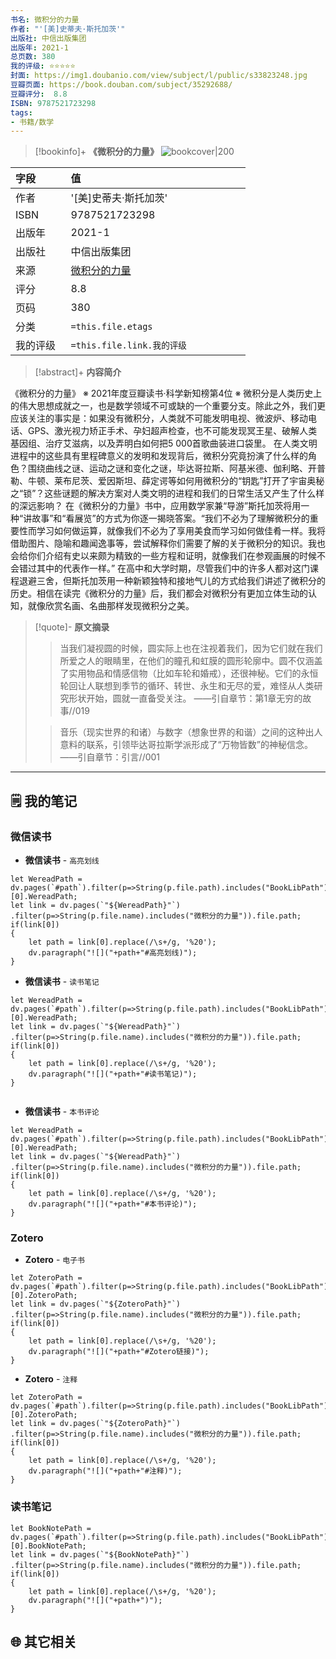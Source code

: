 ```yaml
---
书名: 微积分的力量
作者: "'[美]史蒂夫·斯托加茨'"
出版社: 中信出版集团
出版年: 2021-1 
总页数: 380
我的评级: ⭐⭐⭐⭐⭐
封面: https://img1.doubanio.com/view/subject/l/public/s33823248.jpg
豆瓣页面: https://book.douban.com/subject/35292688/
豆瓣评分:  8.8 
ISBN: 9787521723298
tags: 
- 书籍/数学
---
```


> [!bookinfo]+ **《微积分的力量》**
> ![bookcover|200](https://img1.doubanio.com/view/subject/l/public/s33823248.jpg)
>
| 字段   | 值                                       |
|:------ |:------------------------------------------ |
| 作者   | '[美]史蒂夫·斯托加茨'                           |
| ISBN   | 9787521723298                             |
| 出版年 | 2021-1                      |
| 出版社 | 中信出版集团                          |
| 来源   | [微积分的力量](https://book.douban.com/subject/35292688/) |
| 评分   |  8.8                            |
| 页码   | 380                        |
| 分类   | `=this.file.etags`                       |
| 我的评级  | `=this.file.link.我的评级`                     |

  
> [!abstract]+ **内容简介**
>
《微积分的力量》
※ 2021年度豆瓣读书·科学新知榜第4位 ※
微积分是人类历史上的伟大思想成就之一，也是数学领域不可或缺的一个重要分支。除此之外，我们更应该关注的事实是：如果没有微积分，人类就不可能发明电视、微波炉、移动电话、GPS、激光视力矫正手术、孕妇超声检查，也不可能发现冥王星、破解人类基因组、治疗艾滋病，以及弄明白如何把5 000首歌曲装进口袋里。 在人类文明进程中的这些具有里程碑意义的发明和发现背后，微积分究竟扮演了什么样的角色？围绕曲线之谜、运动之谜和变化之谜，毕达哥拉斯、阿基米德、伽利略、开普勒、牛顿、莱布尼茨、爱因斯坦、薛定谔等如何用微积分的“钥匙”打开了宇宙奥秘之“锁”？这些谜题的解决方案对人类文明的进程和我们的日常生活又产生了什么样的深远影响？
在《微积分的力量》书中，应用数学家兼“导游”斯托加茨将用一种“讲故事”和“看展览”的方式为你逐一揭晓答案。“我们不必为了理解微积分的重要性而学习如何做运算，就像我们不必为了享用美食而学习如何做佳肴一样。我将借助图片、隐喻和趣闻逸事等，尝试解释你们需要了解的关于微积分的知识。我也会给你们介绍有史以来颇为精致的一些方程和证明，就像我们在参观画展的时候不会错过其中的代表作一样。” 在高中和大学时期，尽管我们中的许多人都对这门课程退避三舍，但斯托加茨用一种新颖独特和接地气儿的方式给我们讲述了微积分的历史。相信在读完《微积分的力量》后，我们都会对微积分有更加立体生动的认知，就像欣赏名画、名曲那样发现微积分之美。

 

> [!quote]- **原文摘录**
>
>>当我们凝视圆的时候，圆实际上也在注视着我们，因为它们就在我们所爱之人的眼睛里，在他们的瞳孔和虹膜的圆形轮廓中。圆不仅涵盖了实用物品和情感信物（比如车轮和婚戒），还很神秘。它们的永恒轮回让人联想到季节的循环、转世、永生和无尽的爱，难怪从人类研究形状开始，圆就一直备受关注。
——引自章节：第1章无穷的故事//019
>
>> 音乐（现实世界的和诸）与数字（想象世界的和谐）之间的这种出人意料的联系，引领毕达哥拉斯学派形成了“万物皆数”的神秘信念。
——引自章节：引言//001

---

## 🗒️ 我的笔记


### 微信读书

- **微信读书** - `高亮划线`

```dataviewjs
let WereadPath = dv.pages(`#path`).filter(p=>String(p.file.path).includes("BookLibPath"))[0].WereadPath;
let link = dv.pages(`"${WereadPath}"`)
.filter(p=>String(p.file.name).includes("微积分的力量")).file.path;
if(link[0])
{
	let path = link[0].replace(/\s+/g, '%20');
	dv.paragraph("![]("+path+"#高亮划线)");
}

```

- **微信读书** - `读书笔记`

```dataviewjs
let WereadPath = dv.pages(`#path`).filter(p=>String(p.file.path).includes("BookLibPath"))[0].WereadPath;
let link = dv.pages(`"${WereadPath}"`)
.filter(p=>String(p.file.name).includes("微积分的力量")).file.path;
if(link[0])
{
	let path = link[0].replace(/\s+/g, '%20');
	dv.paragraph("![]("+path+"#读书笔记)");
}


```

- **微信读书** - `本书评论`

```dataviewjs
let WereadPath = dv.pages(`#path`).filter(p=>String(p.file.path).includes("BookLibPath"))[0].WereadPath;
let link = dv.pages(`"${WereadPath}"`)
.filter(p=>String(p.file.name).includes("微积分的力量")).file.path;
if(link[0])
{
	let path = link[0].replace(/\s+/g, '%20');
	dv.paragraph("![]("+path+"#本书评论)");
}

```


### Zotero

- **Zotero** - `电子书`

```dataviewjs
let ZoteroPath = dv.pages(`#path`).filter(p=>String(p.file.path).includes("BookLibPath"))[0].ZoteroPath;
let link = dv.pages(`"${ZoteroPath}"`)
.filter(p=>String(p.file.name).includes("微积分的力量")).file.path;
if(link[0])
{
	let path = link[0].replace(/\s+/g, '%20');
	dv.paragraph("![]("+path+"#Zotero链接)");
}
```

- **Zotero** - `注释`

```dataviewjs
let ZoteroPath = dv.pages(`#path`).filter(p=>String(p.file.path).includes("BookLibPath"))[0].ZoteroPath;
let link = dv.pages(`"${ZoteroPath}"`)
.filter(p=>String(p.file.name).includes("微积分的力量")).file.path;
if(link[0])
{
	let path = link[0].replace(/\s+/g, '%20');
	dv.paragraph("![]("+path+"#注释)");
}
```

### 读书笔记

```dataviewjs
let BookNotePath = dv.pages(`#path`).filter(p=>String(p.file.path).includes("BookLibPath"))[0].BookNotePath;
let link = dv.pages(`"${BookNotePath}"`)
.filter(p=>String(p.file.name).includes("微积分的力量")).file.path;
if(link[0])
{
	let path = link[0].replace(/\s+/g, '%20');
	dv.paragraph("![]("+path+")");
}
```



## 🌐 其它相关